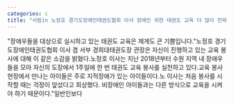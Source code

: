 ```yaml
---
categories: c
title: "사람in 노정호 경기도장애인태권도협회 이사 장애인 위한 태권도 교육 더 많이 전파해야죠"
---
```

"장애우들을 대상으로 실시하고 있는 태권도 교육은 제게도 큰 기쁨입니다."노정호 경기도장애인태권도협회 이사 겸 서부 경희대태권도장 관장은 자신이 진행하고 있는 교육 봉사에 대해 이 같은 소감을 밝혔다.노정호 이사는 지난 2018년부터 수원 지역 내 장애우들을 모아 자신의 도장에서 1주일에 한 번 태권도 교육 봉사를 실천하고 있다.교육 봉사 현장에서 만나는 아이들은 주로 지적장애가 있는 아이들이다.노 이사는 처음 봉사를 시작할 때는 걱정이 앞섰다고 회상했다. 비장애인 아이들과는 다른 방식으로 교육을 시켜야 하기 때문이다."일반인보다